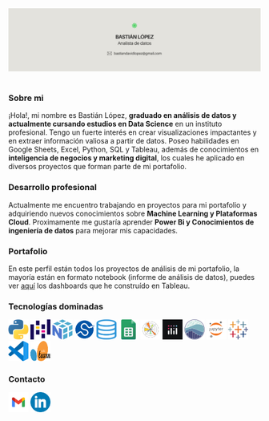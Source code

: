 <div id="header" align="center">
  <img decoding="async" src="Ghbanner.jpg" width="auto"/>
</div>
<br>
<h3>Sobre mi</h3>
  <p>
¡Hola!, mi nombre es Bastián López, <b>graduado en análisis de datos y actualmente cursando estudios en Data Science</b> en un instituto profesional. Tengo un fuerte interés en crear visualizaciones impactantes y en extraer información valiosa a partir de datos. Poseo habilidades en Google Sheets, Excel, Python, SQL y Tableau, además de conocimientos en <b>inteligencia de negocios y marketing digital</b>, los cuales he aplicado en diversos proyectos que forman parte de mi portafolio.
  </p>
<h3>Desarrollo profesional</h3>
  <p>
Actualmente me encuentro trabajando en proyectos para mi portafolio y adquiriendo nuevos conocimientos sobre <b>Machine Learning y Plataformas Cloud</b>. Proximamente me gustaría aprender <b>Power Bi y Conocimientos de ingeniería de datos</b> para mejorar mis capacidades.
</p>
<h3>Portafolio</h3>
  <p>
En este perfil están todos los proyectos de análisis de mi portafolio, la mayoría están en formato notebook (informe de análisis de datos), puedes ver <a href="https://public.tableau.com/app/profile/basti.n.l.pez/vizzes" target="_blank" rel="noopener noreferrer">aquí</a> los dashboards que he construído en Tableau.
  </p>
<!-- <h3>Dashboards</h3>
  <p>
En este perfil están todos los proyectos de análisis de mi portafolio, la mayoría están en formato notebook (informe de análisis de datos), puedes ver <a href="https://public.tableau.com/app/profile/basti.n.l.pez/vizzes" target="_blank" rel="noopener noreferrer">aquí</a> los dashboards que he construído en Tableau.
  </p>-->
<h3>Tecnologías dominadas</h3>

[<img src='226051.webp' alt='python' height='40'>](https://www.python.org/) [<img src='pandas.png' alt='pandas' width='40' height='40'>](https://pandas.pydata.org/) [<img src='numpy.png' alt='numpy' width='40' height='40'>](https://numpy.org/) [<img src='scipy.png' alt='scipy' width='40' height='40'>](https://scipy.org/) [<img src='sql.png' alt='sql' width='40' height='40'>](https://es.wikipedia.org/wiki/SQL)  [<img src='gsheets.png' alt='google sheets' width='40' height='40'>](https://g.co/kgs/VXUbF4W) [<img src='matplotlib.png' alt='matplotlib' width='40' height='40'>](https://matplotlib.org/) [<img src='plotly.jpg' alt='plotly' width='40' height='40'>](https://plotly.com/) [<img src='seaborn.png' alt='seaborn' width='40'>](https://seaborn.pydata.org/) [<img src='jupyter.png' alt='jupyter' width='40'>](https://jupyter.org/) [<img src='tableau.png' alt='tableau' width='40' height='40'>](https://www.tableau.com/) [<img src='visual-studio-code-icon.webp' alt='vscode' width='40' height='40'>](https://code.visualstudio.com/) [<img src='Scikit_learn_logo_small.svg.png' alt='scikit-learn' width='40' height='40'>](https://scikit-learn.org/stable/)


<!-- <h3>Racha actual de contribuciones</h3>

<a href="https://git.io/streak-stats"><img src="https://github-readme-streak-stats.herokuapp.com?user=Bastian%20LQ&theme=transparent&hide_border=true&locale=es&mode=weekly&card_width=460&card_height=170&currStreakLabel=000000&sideNums=000000&dates=000000&currStreakNum=000000&fire=39D353&stroke=000000&excludeDaysLabel=000000&sideLabels=000000&ring=39D353&background=E4E2DD" alt="GitHub Streak" /></a> 
-->
<h3>Contacto</h3>

[<img src='gmail.webp' alt='gmail' width='40'>](mailto:bastiandavidlopez@gmail.com) [<img src='linkedin.webp' alt='linkedin' width='40'>](https://www.linkedin.com/in/basti%C3%A1n-l%C3%B3pez-data-analyst/)
